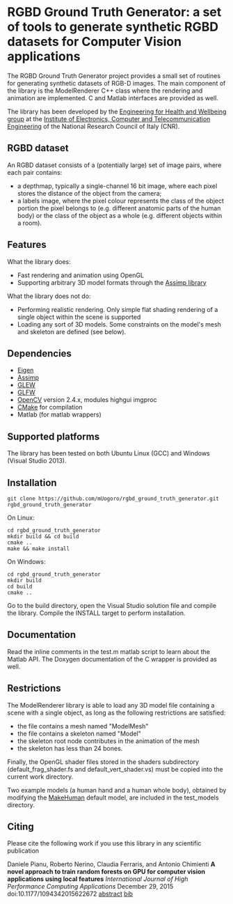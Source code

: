 # RGBD Ground Truth Generator: a set of tools to generate synthetic RGBD datasets for Computer Vision applications

The RGBD Ground Truth Generator project provides a small set of routines for generating synthetic datasets of RGB-D images. The main component of the library is the ModelRenderer C++ class where the rendering and animation are implemented. C and Matlab interfaces are provided as well.

The library has been developed by the [Engineering for Health and Wellbeing group](http://www.ehw.ieiit.cnr.it/?q=computervision) at the [Institute of Electronics, Computer and Telecommunication Engineering](http://www.ieiit.cnr.it)
of the National Research Council of Italy (CNR).

## RGBD dataset
An RGBD dataset consists of a (potentially large) set of image pairs, where each pair contains:
- a depthmap, typically a single-channel 16 bit image, where each pixel stores the distance of the object from the camera;
- a labels image, where the pixel colour represents the class of the object portion the pixel belongs to (e.g. different anatomic parts of the human body) or the class of the object as a whole (e.g. different objects within a room).

## Features
What the library does:
- Fast rendering and animation using OpenGL
- Supporting arbitrary 3D model formats through the [Assimp library ](http://www.assimp.org/)

What the library does not do:
- Performing realistic rendering. Only simple flat shading rendering of a single object within the scene is supported
- Loading any sort of 3D models. Some constraints on the model's mesh and skeleton are defined (see below).
 
## Dependencies
- [Eigen](http://eigen.tuxfamily.org/index.php?title=Main_Page)
- [Assimp](http://www.assimp.org/)
- [GLEW](http://glew.sourceforge.net/)
- [GLFW](http://www.glfw.org/)
- [OpenCV](http://opencv.org/) version 2.4.x, modules highgui imgproc
- [CMake](https://cmake.org/) for compilation
- Matlab (for matlab wrappers) 

## Supported platforms
The library has been tested on both Ubuntu Linux (GCC) and Windows (Visual Studio 2013).

## Installation
```
git clone https://github.com/mUogoro/rgbd_ground_truth_generator.git rgbd_ground_truth_generator
```
On Linux:
```
cd rgbd_ground_truth_generator
mkdir build && cd build
cmake ..
make && make install
```
On Windows:
```
cd rgbd_ground_truth_generator
mkdir build
cd build
cmake ..
```
Go to the build directory, open the Visual Studio solution file and compile the library. Compile the INSTALL target to perform installation.

## Documentation
Read the inline comments in the test.m matlab script to learn about the Matlab API. The Doxygen documentation of the C wrapper is provided as well.

## Restrictions
The ModelRenderer library is able to load any 3D model file containing a scene with a single object, as long as the following restrictions are satisfied:
- the file contains a mesh named "ModelMesh"
- the file contains a skeleton named "Model"
- the skeleton root node contributes in the animation of the mesh
- the skeleton has less than 24 bones.

Finally, the OpenGL shader files stored in the shaders subdirectory (default_frag_shader.fs and default_vert_shader.vs) must be copied into the current work directory.

Two example models (a human hand and a human whole body), obtained by modifying the [MakeHuman](http://www.makehuman.org/) default model, are included in the test_models directory.

## Citing
Please cite the following work if you use this library in any scientific publication

Daniele Pianu, Roberto Nerino, Claudia Ferraris, and Antonio Chimienti 
**A novel approach to train random forests on GPU for computer vision applications using local features**
*International Journal of High Performance Computing Applications*
December 29, 2015 doi:10.1177/1094342015622672
[abstract](http://hpc.sagepub.com/content/early/2015/12/29/1094342015622672.abstract) [bib](http://hpc.sagepub.com/citmgr?type=bibtex&gca=sphpc%3B1094342015622672v1)
